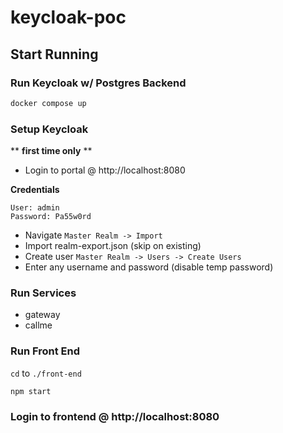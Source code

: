 # keycloak-poc

## Start Running

### Run Keycloak w/ Postgres Backend
```bash
docker compose up
```

### Setup Keycloak
 ** **first time only** **

- Login to portal @ http://localhost:8080

__Credentials__
```
User: admin
Password: Pa55w0rd
```

- Navigate `Master Realm -> Import`
- Import realm-export.json (skip on existing)
- Create user `Master Realm -> Users -> Create Users`
- Enter any username and password (disable temp password)

### Run Services
- gateway
- callme

### Run Front End
`cd` to `./front-end`
```bash
npm start
```

### Login to frontend @ http://localhost:8080
